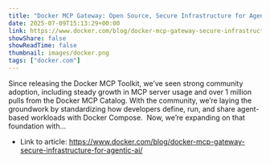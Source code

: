 ```yaml
---
title: "Docker MCP Gateway: Open Source, Secure Infrastructure for Agentic AI"
date: 2025-07-09T15:13:29+00:00
link: https://www.docker.com/blog/docker-mcp-gateway-secure-infrastructure-for-agentic-ai/
showShare: false
showReadTime: false
thumbnail: images/docker.png
tags: ["docker.com"]
---
```

Since releasing the Docker MCP Toolkit, we’ve seen strong community adoption, including steady growth in MCP server usage and over 1 million pulls from the Docker MCP Catalog. With the community, we’re laying the groundwork by standardizing how developers define, run, and share agent-based workloads with Docker Compose.  Now, we’re expanding on that foundation with...

- Link to article: https://www.docker.com/blog/docker-mcp-gateway-secure-infrastructure-for-agentic-ai/